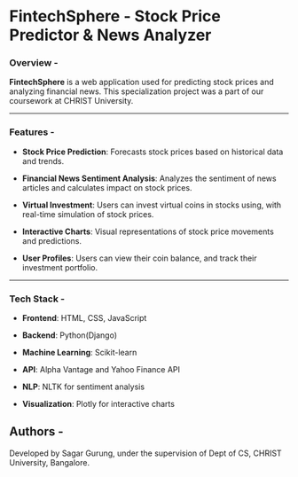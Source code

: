 # FintechSphere - Stock Price Predictor & News Analyzer

### Overview -

**FintechSphere** is a web application used for predicting stock prices and analyzing financial news. This specialization project was a part of our coursework at CHRIST University.

---

### Features -

- **Stock Price Prediction**: Forecasts stock prices based on historical data and trends.

- **Financial News Sentiment Analysis**: Analyzes the sentiment of news articles and calculates impact on stock prices.

- **Virtual Investment**: Users can invest virtual coins in stocks using, with real-time simulation of stock prices.

- **Interactive Charts**: Visual representations of stock price movements and predictions.

- **User Profiles**: Users can view their coin balance, and track their investment portfolio.

---

### Tech Stack -

- **Frontend**: HTML, CSS, JavaScript

- **Backend**: Python(Django)

- **Machine Learning**: Scikit-learn

- **API**: Alpha Vantage and Yahoo Finance API

- **NLP**: NLTK for sentiment analysis

- **Visualization**: Plotly for interactive charts

## Authors -

Developed by Sagar Gurung, under the supervision of Dept of CS, CHRIST University, Bangalore.
